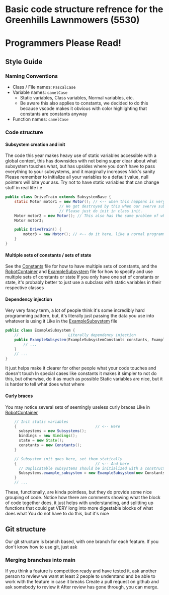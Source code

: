 # Basic code structure refrence for the Greenhills Lawnmowers (5530)

# Programmers Please Read!

## Style Guide

### Naming Conventions
- Class / File names: ```PascalCase```
- Variable names: ```camelCase```
    - Static variables, Class variables, Normal variables, etc.
    - Be aware this also applies to constants, we decided to do this because vscode makes it obvious with color highlighting that constants are constants anyway
- Function names: ```camelCase```

### Code structure

#### Subsystem creation and init
The code this year makes heavy use of static variables accessible with a global context, this has downsides with not being super clear about what subsystem touches what, but has upsides where you don't have to pass everything to your subsystems, and it marginally increases Nick's sanity
Please remember to initialize all your variables to a default value, null pointers will bite your ass.
Try not to have static variables that can change stuff in real life i.e
```java
public class DriveTrain extends SubsystemBase {
    static Motor motor1 = new Motor(); // <-- when this happens is very unclear and may have lead to the black hole of death (crashing) after subsystem init
                        // We got destroyed by this when our swerve subsystem killed everything after it and crashed.
                        // Please just do init in class init.
    Motor motor2 = new Motor(); // This also has the same problem of when the hell does it run
    Motor motor3;

    public DriveTrain() {
        motor3 = new Motor(); // <-- do it here, like a normal programmer
    }
}
```

#### Multiple sets of constants / sets of state
See the [Constants](src/main/java/frc/robot/Constants.java) file for how to have multiple sets of constants, and the [RobotContainer](src/main/java/frc/robot/RobotContainer.java) and [ExampleSubsystem](src/main/java/frc/robot/subsystems/ExampleSubsystem.java) file for how to specify and use multiple sets of constants or state
If you only have one set of constants or state, it's probably better to just use a subclass with static variables in their respective classes

#### Dependency injection
Very very fancy term, a lot of people think it's some incredibly hard programming pattern, but, it's literally just passing the data you use into whatever is using it
Like in the [ExampleSubsystem](src/main/java/frc/robot/subsystems/ExampleSubsystem.java) file
```java
public class ExampleSubsystem {
    //                      Literally dependency injection                                          
    public ExampleSubsystem(ExampleSubsystemConstants constants, ExampleSubsystemState state) {
        // ...
    }
    // ...
}
```
It just helps make it clearer for other people what your code touches and doesn't touch
In special cases like constants it makes it simpler to not do this, but otherwise, do it as much as possible
Static variables are nice, but it is harder to tell what does what where

#### Curly braces
You may notice several sets of seemingly useless curly braces
Like in [RobotContainer](src/main/java/frc/robot/RobotContainer.java)
```java
    // Init static variables
    {                                   // <-- Here
      subsystems = new Subsystems();
      bindings = new Bindings();
      state = new State();
      constants = new Constants();
    }

    // Subsystem init goes here, set them statically
    {                                   // <-- And here
      // Duplicatable subsystems should be initialized with a constructor that takes a Constants class and a State class
      Subsystems.example_subsystem = new ExampleSubsystem(new Constants.ExampleSubsystemConstants1(), new State.ExampleSubsystemState1());
    }
    // ...
```
These, functionally, are kinda pointless, but they do provide some nice grouping of code.
Notice how there are comments showing what the block of code together does, it just helps with understanding, and splitting up functions that could get VERY long into more digestable blocks of what does what
You do not have to do this, but it's nice

## Git structure
Our git structure is branch based, with one branch for each feature. If you don't know how to use git, just ask

### Merging branches into main
If you think a feature is competition ready and have tested it, ask another person to review we want at least 2 people to understand and be able to work with the feature in case it breaks
Create a pull request on github and ask somebody to review it
After review has gone through, you can merge.